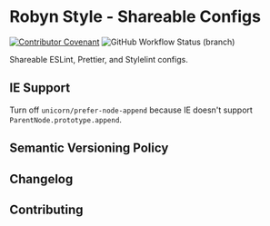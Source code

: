 # Robyn Style - Shareable Configs

[![Contributor Covenant](https://img.shields.io/badge/Contributor%20Covenant-v1.4%20adopted-ff69b4.svg)](CODE_OF_CONDUCT.md)
![GitHub Workflow Status (branch)](https://img.shields.io/github/workflow/status/jpickwell/eslint-config-robyn/CI/main)

Shareable ESLint, Prettier, and Stylelint configs.

## IE Support

Turn off `unicorn/prefer-node-append` because IE doesn't support
`ParentNode.prototype.append`.

## Semantic Versioning Policy

## Changelog

## Contributing
